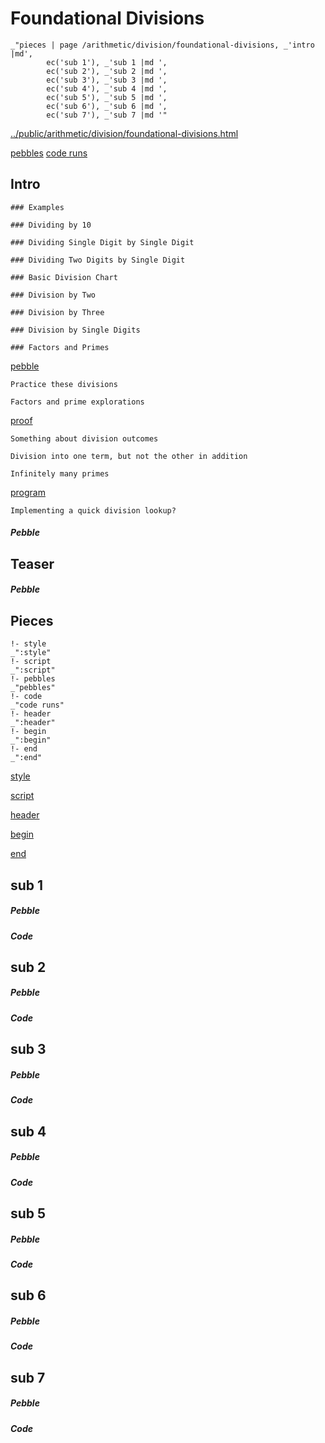 # Foundational Divisions

    _"pieces | page /arithmetic/division/foundational-divisions, _'intro |md',
            ec('sub 1'), _'sub 1 |md ',
            ec('sub 2'), _'sub 2 |md ',
            ec('sub 3'), _'sub 3 |md ',
            ec('sub 4'), _'sub 4 |md ',
            ec('sub 5'), _'sub 5 |md ',
            ec('sub 6'), _'sub 6 |md ',
            ec('sub 7'), _'sub 7 |md '"

[../public/arithmetic/division/foundational-divisions.html](# "save:")

[pebbles](#pebble "h5: | .join \n")
[code runs](#code "h5: | .join \n")

## Intro

    ### Examples

    ### Dividing by 10 

    ### Dividing Single Digit by Single Digit

    ### Dividing Two Digits by Single Digit

    ### Basic Division Chart

    ### Division by Two

    ### Division by Three

    ### Division by Single Digits

    ### Factors and Primes



[pebble]()

    Practice these divisions

    Factors and prime explorations

[proof]()

    Something about division outcomes 

    Division into one term, but not the other in addition

    Infinitely many primes

[program]()

    Implementing a quick division lookup? 


##### Pebble

## Teaser

##### Pebble

## Pieces

    !- style
    _":style"
    !- script
    _":script"
    !- pebbles
    _"pebbles"
    !- code
    _"code runs"
    !- header
    _":header"
    !- begin
    _":begin"
    !- end
    _":end"



[style]() 

[script]()

[header]()

[begin]()

[end]()

## sub 1




##### Pebble


##### Code


## sub 2




##### Pebble


##### Code


## sub 3




##### Pebble


##### Code


## sub 4




##### Pebble


##### Code


## sub 5




##### Pebble


##### Code


## sub 6




##### Pebble


##### Code


## sub 7




##### Pebble


##### Code


